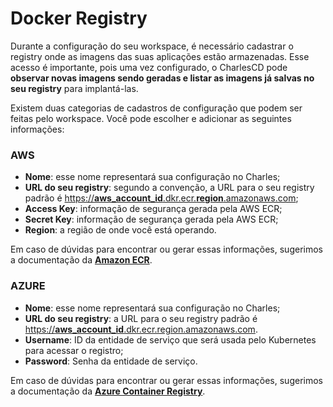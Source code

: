 # Docker Registry

Durante a configuração do seu workspace, é necessário cadastrar o registry onde as imagens das suas aplicações estão armazenadas. Esse acesso é importante, pois uma vez configurado, o CharlesCD pode **observar novas imagens sendo geradas e listar as imagens já salvas no seu registry** para implantá-las.

Existem duas categorias de cadastros de configuração que podem ser feitas pelo workspace. Você pode escolher e adicionar as seguintes informações:

### AWS

* **Nome**: esse nome representará sua configuração no Charles;
* **URL do seu registry**: segundo a convenção, a URL para o seu registry padrão é [https://**aws\_account\_id**.dkr.ecr.**region**.amazonaws.com](https://aws_account_id.dkr.ecr.region.amazonaws.com);
* **Access Key**: informação de segurança gerada pela AWS ECR;
* **Secret Key**: informação de segurança gerada pela AWS ECR;
* **Region**: a região de onde você está operando. 

Em caso de dúvidas para encontrar ou gerar essas informações, sugerimos a documentação da [**Amazon ECR**](https://docs.aws.amazon.com/AmazonECR/latest/userguide/Registries.html).

### AZURE

* **Nome**: esse nome representará sua configuração no Charles;
* **URL do seu registry**: a URL para o seu registry padrão é [https://**aws\_account\_id**.dkr.ecr.region.amazonaws.com](https://aws_account_id.dkr.ecr.region.amazonaws.com).
* **Username**: ID da entidade de serviço que será usada pelo Kubernetes para acessar o registro;
* **Password**: Senha da entidade de serviço.

Em caso de dúvidas para encontrar ou gerar essas informações, sugerimos a documentação da [**Azure Container Registry**](https://docs.microsoft.com/en-us/azure/container-registry/container-registry-concepts).

